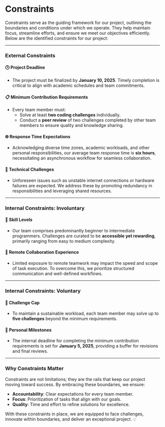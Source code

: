 # Constraints  

Constraints serve as the guiding framework for our project, outlining the boundaries and conditions under which we operate. They help maintain focus, streamline efforts, and ensure we meet our objectives efficiently. Below are the identified constraints for our project:  

---

### **External Constraints**  

#### 🕒 **Project Deadline**  
- The project must be finalized by **January 10, 2025**. Timely completion is critical to align with academic schedules and team commitments.  

#### 📋 **Minimum Contribution Requirements**  
- Every team member must:  
  - Solve at least **two coding challenges** individually.  
  - Conduct a **peer review** of two challenges completed by other team members to ensure quality and knowledge sharing.  

#### 🌐 **Response Time Expectations**  
- Acknowledging diverse time zones, academic workloads, and other personal responsibilities, our average team response time is **six hours**, necessitating an asynchronous workflow for seamless collaboration.  

#### 🚨 **Technical Challenges**  
- Unforeseen issues such as unstable internet connections or hardware failures are expected. We address these by promoting redundancy in responsibilities and leveraging shared resources.  

---

### **Internal Constraints: Involuntary**  

#### 🧠 **Skill Levels**  
- Our team comprises predominantly beginner to intermediate programmers. Challenges are curated to be **accessible yet rewarding**, primarily ranging from easy to medium complexity.  

#### 🤝 **Remote Collaboration Experience**  
- Limited exposure to remote teamwork may impact the speed and scope of task execution. To overcome this, we prioritize structured communication and well-defined workflows.  

---

### **Internal Constraints: Voluntary**  

#### 🚀 **Challenge Cap**  
- To maintain a sustainable workload, each team member may solve up to **five challenges** beyond the minimum requirements.  

#### 📅 **Personal Milestones**  
- The internal deadline for completing the minimum contribution requirements is set for **January 5, 2025**, providing a buffer for revisions and final reviews.  

---

### **Why Constraints Matter**  
Constraints are not limitations; they are the rails that keep our project moving toward success. By embracing these boundaries, we ensure:  
- **Accountability**: Clear expectations for every team member.  
- **Focus**: Prioritization of tasks that align with our goals.  
- **Quality**: Time and effort to refine solutions for excellence.  

With these constraints in place, we are equipped to face challenges, innovate within boundaries, and deliver an exceptional project. 💡
